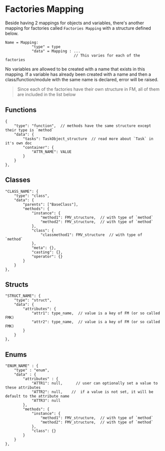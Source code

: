 # Factories Mapping

Beside having 2 mappings for objects and variables, there's another mapping for factories called `Factories Mapping` with a structure defined below.

    Name = Mapping:
                "type" = type
                "data" = Mapping : ...
                                   // This varies for each of the factories

No variables are allowed to be created with a name that exists in this mapping. If a variable has already been created with a name and then a class/function/module with the same name is declared, error will be raised.

> Since each of the factories have their own structure in FM, all of them are included in the list below


## Functions

    {
        "type": "function",  // methods have the same structure except their type is `method`
        "data": {
            "tasks": TaskObject_structure  // read more about `Task` in it's own doc
            "container": {
                "ATTR_NAME": VALUE
            }
        }
    },


## Classes

    "CLASS_NAME": {
        "type": "class",
        "data": {
            "parents": ["BaseClass"],
            "methods": {
                "instance": {
                    "method1": FMV_structure,  // with type of `method`
                    "method2": FMV_structure,  // with type of `method`
                },
                "class": {
                    "classmethod1": FMV_structure  // with type of `method`
                },
                "meta": {},
                "casting": {},
                "operator": {}
            }
        }
    },


## Structs

    "STRUCT_NAME": {
        "type": "struct",
        "data": {
            "attributes": {
                "attr1": type_name,  // value is a key of FM (or so called FMK)
                "attr2": type_name,  // value is a key of FM (or so called FMK)
            }
        }
    },


## Enums

    "ENUM_NAME" : {
        "type" : "enum",
        "data" : {
            "attributes" : {
                "ATTR1": null,      // user can optionally set a value to these attributes
                "ATTR2": null,    //  if a value is not set, it will be default to the attribute name
                "ATTR3": null
            },
            "methods": {
                "instance": {
                    "method1": FMV_structure,  // with type of `method`
                    "method2": FMV_structure,  // with type of `method`
                },
                "class": {}
            }
        }
    },

